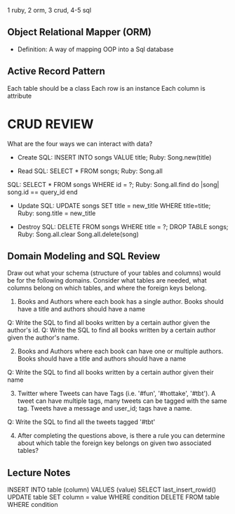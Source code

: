 1 ruby, 2 orm, 3 crud, 4-5 sql
## Object Relational Mapper (ORM)

+ Definition:
A way of mapping OOP into a Sql database


## Active Record Pattern
Each table should be a class
Each row is an instance
Each column is attribute








# CRUD REVIEW
What are the four ways we can interact with data?

* Create
SQL: INSERT INTO songs VALUE title;
Ruby: Song.new(title)

* Read
SQL: SELECT * FROM songs;
Ruby: Song.all

SQL: SELECT * FROM songs WHERE id = ?;
Ruby: Song.all.find do |song|
  song.id == query_id
end


* Update
SQL: UPDATE songs SET title = new_title WHERE title=title;
Ruby: song.title = new_title

* Destroy
SQL: DELETE FROM songs WHERE title = ?;
DROP TABLE songs;
Ruby: Song.all.clear
Song.all.delete(song)


## Domain Modeling and SQL Review

Draw out what your schema (structure of your tables and columns) would be for the following domains. Consider what tables are needed, what columns belong on which tables, and where the foreign keys belong.

1. Books and Authors where each book has a single author. Books should have a title and authors should have a name

Q: Write the SQL to find all books written by a certain author given the author's id.
Q: Write the SQL to find all books written by a certain author given the author's name.



2. Books and Authors where each book can have one or multiple authors. Books should have a title and authors should have a name


Q: Write the SQL to find all books written by a certain author given their name


3. Twitter where Tweets can have Tags (i.e. '#fun', '#hottake', '#tbt'). A tweet can have multiple tags, many tweets can be tagged with the same tag. Tweets have a message and user_id; tags have a name.


Q: Write the SQL to find all the tweets tagged '#tbt'


4. After completing the questions above, is there a rule you can determine about which table the foreign key belongs on given two associated tables?



## Lecture Notes
INSERT INTO table (column) VALUES (value)
SELECT last_insert_rowid()
UPDATE table SET column = value WHERE condition
DELETE FROM table WHERE condition
